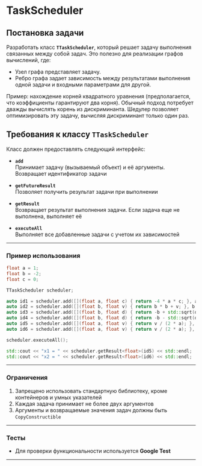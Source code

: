 # TaskScheduler


## Постановка задачи

Разработать класс **`TTaskScheduler`**, который решает задачу выполнения связанных между собой задач. Это полезно для реализации графов вычислений, где:

- Узел графа представляет задачу.
- Ребро графа задает зависимость между результатами выполнения одной задачи и входными параметрами для другой.

Пример: нахождение корней квадратного уравнения (предполагается, что коэффициенты гарантируют два корня). Обычный подход потребует дважды вычислять корень из дискриминанта. Шедулер позволяет оптимизировать эту задачу, вычисляя дискриминант только один раз.

## Требования к классу `TTaskScheduler`

Класс должен предоставлять следующий интерфейс:

- **`add`**  
  Принимает задачу (вызываемый объект) и её аргументы. Возвращает идентификатор задачи
  
- **`getFutureResult`**  
  Позволяет получить результат задачи при выполнении

- **`getResult`**  
  Возвращает результат выполнения задачи. Если задача еще не выполнена, выполняет её

- **`executeAll`**  
  Выполняет все добавленные задачи с учетом их зависимостей

---

### Пример использования

```cpp
float a = 1;
float b = -2;
float c = 0;

TTaskScheduler scheduler;

auto id1 = scheduler.add([](float a, float c) { return -4 * a * c; }, a, c);
auto id2 = scheduler.add([](float b, float v) { return b * b + v; }, b, scheduler.getFutureResult<float>(id1));
auto id3 = scheduler.add([](float b, float d) { return -b + std::sqrt(d); }, b, scheduler.getFutureResult<float>(id2));
auto id4 = scheduler.add([](float b, float d) { return -b - std::sqrt(d); }, b, scheduler.getFutureResult<float>(id2));
auto id5 = scheduler.add([](float a, float v) { return v / (2 * a); }, a, scheduler.getFutureResult<float>(id3));
auto id6 = scheduler.add([](float a, float v) { return v / (2 * a); }, a, scheduler.getFutureResult<float>(id4));

scheduler.executeAll();

std::cout << "x1 = " << scheduler.getResult<float>(id5) << std::endl;
std::cout << "x2 = " << scheduler.getResult<float>(id6) << std::endl;
```

---

### Ограничения

1. Запрещено использовать стандартную библиотеку, кроме контейнеров и умных указателей
2. Каждая задача принимает не более двух аргументов
3. Аргументы и возвращаемые значения задач должны быть `CopyConstructible`

---

### Тесты

- Для проверки функциональности используется **Google Test**

---